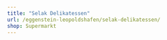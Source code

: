 ```yaml
---
title: "Selak Delikatessen"
url: /eggenstein-leopoldshafen/selak-delikatessen/
shop: Supermarkt
---
```

